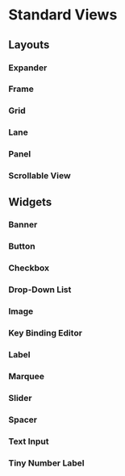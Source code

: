 # Standard Views

## Layouts

### Expander

### Frame

### Grid

### Lane

### Panel

### Scrollable View

## Widgets

### Banner

### Button

### Checkbox

### Drop-Down List

### Image

### Key Binding Editor

### Label

### Marquee

### Slider

### Spacer

### Text Input

### Tiny Number Label